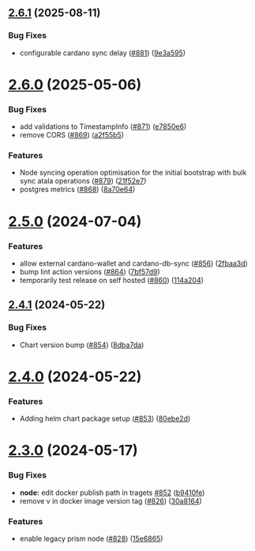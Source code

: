 ## [2.6.1](https://github.com/input-output-hk/atala-prism/compare/v2.6.0...v2.6.1) (2025-08-11)


### Bug Fixes

* configurable cardano sync delay ([#881](https://github.com/input-output-hk/atala-prism/issues/881)) ([9e3a595](https://github.com/input-output-hk/atala-prism/commit/9e3a5954b0d627da9bd0cd695e35a9641e5e2f33))

# [2.6.0](https://github.com/input-output-hk/atala-prism/compare/v2.5.0...v2.6.0) (2025-05-06)


### Bug Fixes

* add validations to TimestampInfo ([#871](https://github.com/input-output-hk/atala-prism/issues/871)) ([e7850e6](https://github.com/input-output-hk/atala-prism/commit/e7850e6d17f8d61a445f6d9390a18c54837685a5))
* remove CORS ([#869](https://github.com/input-output-hk/atala-prism/issues/869)) ([a2f55b5](https://github.com/input-output-hk/atala-prism/commit/a2f55b599c10433be4309a051ea41df3a83da61a))


### Features

* Node  syncing operation optimisation for the initial bootstrap with bulk sync atala operations ([#879](https://github.com/input-output-hk/atala-prism/issues/879)) ([21f52e7](https://github.com/input-output-hk/atala-prism/commit/21f52e7d377a0cbee17b99a098c4e130205005e3))
* postgres metrics ([#868](https://github.com/input-output-hk/atala-prism/issues/868)) ([8a70e64](https://github.com/input-output-hk/atala-prism/commit/8a70e64d95177d8041c9aaa20b11774c8261cabb))

# [2.5.0](https://github.com/input-output-hk/atala-prism/compare/v2.4.1...v2.5.0) (2024-07-04)


### Features

* allow external cardano-wallet and cardano-db-sync ([#856](https://github.com/input-output-hk/atala-prism/issues/856)) ([2fbaa3d](https://github.com/input-output-hk/atala-prism/commit/2fbaa3d133318bfe80107e5104b0630bcf750bb5))
* bump lint action versions ([#864](https://github.com/input-output-hk/atala-prism/issues/864)) ([7bf57d9](https://github.com/input-output-hk/atala-prism/commit/7bf57d990ba8e321b75a3e1997e8280fa626ba1c))
* temporarily test release on self hosted ([#860](https://github.com/input-output-hk/atala-prism/issues/860)) ([114a204](https://github.com/input-output-hk/atala-prism/commit/114a2043d9d5a6bfbbbeb8fe4c826e8cd431f503))

## [2.4.1](https://github.com/input-output-hk/atala-prism/compare/v2.4.0...v2.4.1) (2024-05-22)


### Bug Fixes

* Chart version bump ([#854](https://github.com/input-output-hk/atala-prism/issues/854)) ([8dba7da](https://github.com/input-output-hk/atala-prism/commit/8dba7da9f379df6dacc27a26bd5eb66e35d3c359))

# [2.4.0](https://github.com/input-output-hk/atala-prism/compare/v2.3.0...v2.4.0) (2024-05-22)


### Features

* Adding helm chart package setup ([#853](https://github.com/input-output-hk/atala-prism/issues/853)) ([80ebe2d](https://github.com/input-output-hk/atala-prism/commit/80ebe2d55ba24c56103bd8a6b5e0af1b8788fafa))

# [2.3.0](https://github.com/input-output-hk/atala-prism/compare/v2.2.1...v2.3.0) (2024-05-17)


### Bug Fixes

* **node:** edit docker publish path in tragets [#852](https://github.com/input-output-hk/atala-prism/issues/852) ([b9410fe](https://github.com/input-output-hk/atala-prism/commit/b9410fe7c7944b4131cc0ab39bfbae48cc7f298a))
* remove v in docker image version tag ([#826](https://github.com/input-output-hk/atala-prism/issues/826)) ([30a8164](https://github.com/input-output-hk/atala-prism/commit/30a81645fcea9623053d3a72286596dbf45325a0))


### Features

* enable legacy prism node ([#828](https://github.com/input-output-hk/atala-prism/issues/828)) ([15e6865](https://github.com/input-output-hk/atala-prism/commit/15e68657b5779b3d53812051adac2908f4a791c1))
